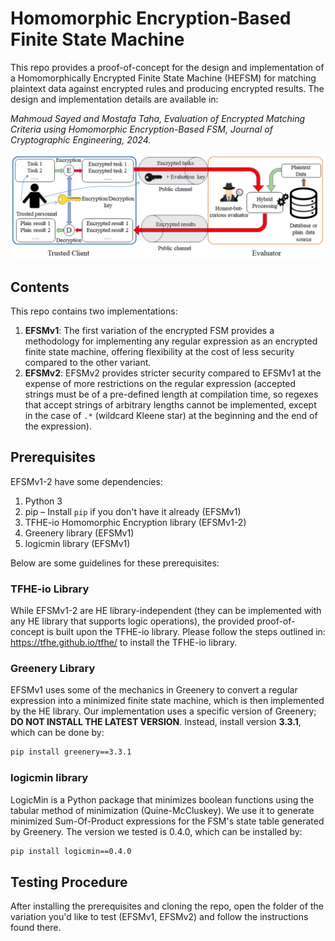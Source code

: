 # Homomorphic Encryption-Based Finite State Machine

This repo provides a proof-of-concept for the design and implementation of a Homomorphically Encrypted Finite State Machine (HEFSM) for matching plaintext data against encrypted rules and producing encrypted results. The design and implementation details are available in:

*Mahmoud Sayed and Mostafa Taha, Evaluation of Encrypted Matching Criteria using Homomorphic Encryption-Based FSM, Journal of Cryptographic Engineering, 2024.*

![System Overview of the interaction between the trusted client and the cloud operator in the context of EFSM](https://github.com/Carleton-SCI/HEFSM/blob/main/system_overview.png)

## Contents

This repo contains two implementations:

1. **EFSMv1**: The first variation of the encrypted FSM provides a methodology for implementing any regular expression as an encrypted finite state machine, offering flexibility at the cost of less security compared to the other variant.  
2. **EFSMv2**: EFSMv2 provides stricter security compared to EFSMv1 at the expense of more restrictions on the regular expression (accepted strings must be of a pre-defined length at compilation time, so regexes that accept strings of arbitrary lengths cannot be implemented, except in the case of `.*` (wildcard Kleene star) at the beginning and the end of the expression).

## Prerequisites

EFSMv1-2 have some dependencies:

1. Python 3  
2. pip – Install `pip` if you don't have it already (EFSMv1)  
3. TFHE-io Homomorphic Encryption library (EFSMv1-2)  
4. Greenery library (EFSMv1)  
5. logicmin library (EFSMv1)  

Below are some guidelines for these prerequisites:

### TFHE-io Library

While EFSMv1-2 are HE library-independent (they can be implemented with any HE library that supports logic operations), the provided proof-of-concept is built upon the TFHE-io library. Please follow the steps outlined in: <https://tfhe.github.io/tfhe/> to install the TFHE-io library.

### Greenery Library

EFSMv1 uses some of the mechanics in Greenery to convert a regular expression into a minimized finite state machine, which is then implemented by the HE library. Our implementation uses a specific version of Greenery; **DO NOT INSTALL THE LATEST VERSION**. Instead, install version **3.3.1**, which can be done by:

```bash
pip install greenery==3.3.1
```

### logicmin library
LogicMin is a Python package that minimizes boolean functions using the tabular method of minimization (Quine-McCluskey). We use it to generate minimized Sum-Of-Product expressions for the FSM's state table generated by Greenery. The version we tested is 0.4.0, which can be installed by:
```bash
pip install logicmin==0.4.0
```

## Testing Procedure
After installing the prerequisites and cloning the repo, open the folder of the variation you'd like to test (EFSMv1, EFSMv2) and follow the instructions found there.


